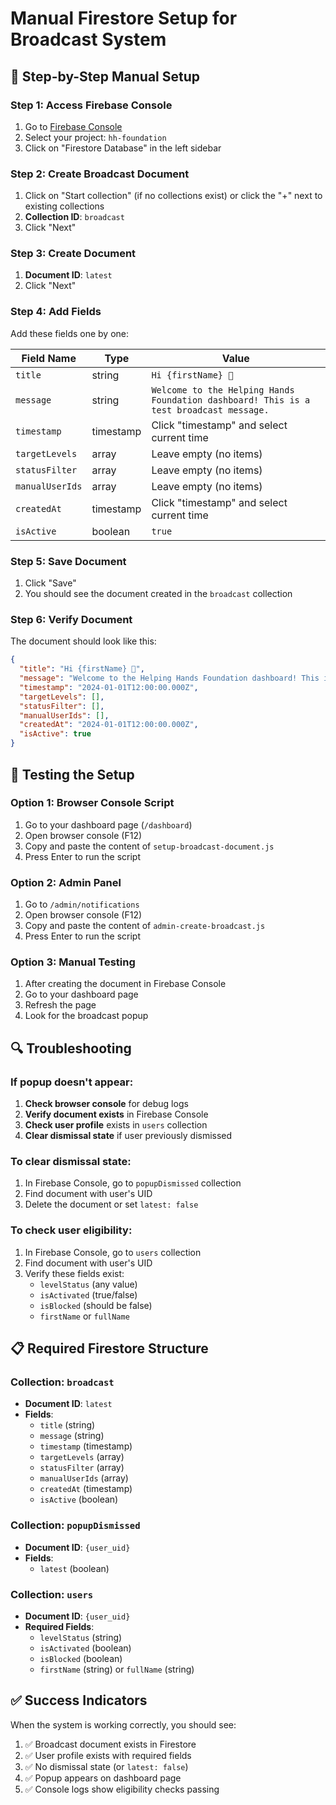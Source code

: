 # Manual Firestore Setup for Broadcast System

## 🔧 **Step-by-Step Manual Setup**

### **Step 1: Access Firebase Console**
1. Go to [Firebase Console](https://console.firebase.google.com/)
2. Select your project: `hh-foundation`
3. Click on "Firestore Database" in the left sidebar

### **Step 2: Create Broadcast Document**
1. Click on "Start collection" (if no collections exist) or click the "+" next to existing collections
2. **Collection ID**: `broadcast`
3. Click "Next"

### **Step 3: Create Document**
1. **Document ID**: `latest`
2. Click "Next"

### **Step 4: Add Fields**
Add these fields one by one:

| Field Name | Type | Value |
|------------|------|-------|
| `title` | string | `Hi {firstName} 👋` |
| `message` | string | `Welcome to the Helping Hands Foundation dashboard! This is a test broadcast message.` |
| `timestamp` | timestamp | Click "timestamp" and select current time |
| `targetLevels` | array | Leave empty (no items) |
| `statusFilter` | array | Leave empty (no items) |
| `manualUserIds` | array | Leave empty (no items) |
| `createdAt` | timestamp | Click "timestamp" and select current time |
| `isActive` | boolean | `true` |

### **Step 5: Save Document**
1. Click "Save"
2. You should see the document created in the `broadcast` collection

### **Step 6: Verify Document**
The document should look like this:
```json
{
  "title": "Hi {firstName} 👋",
  "message": "Welcome to the Helping Hands Foundation dashboard! This is a test broadcast message.",
  "timestamp": "2024-01-01T12:00:00.000Z",
  "targetLevels": [],
  "statusFilter": [],
  "manualUserIds": [],
  "createdAt": "2024-01-01T12:00:00.000Z",
  "isActive": true
}
```

## 🧪 **Testing the Setup**

### **Option 1: Browser Console Script**
1. Go to your dashboard page (`/dashboard`)
2. Open browser console (F12)
3. Copy and paste the content of `setup-broadcast-document.js`
4. Press Enter to run the script

### **Option 2: Admin Panel**
1. Go to `/admin/notifications`
2. Open browser console (F12)
3. Copy and paste the content of `admin-create-broadcast.js`
4. Press Enter to run the script

### **Option 3: Manual Testing**
1. After creating the document in Firebase Console
2. Go to your dashboard page
3. Refresh the page
4. Look for the broadcast popup

## 🔍 **Troubleshooting**

### **If popup doesn't appear:**
1. **Check browser console** for debug logs
2. **Verify document exists** in Firebase Console
3. **Check user profile** exists in `users` collection
4. **Clear dismissal state** if user previously dismissed

### **To clear dismissal state:**
1. In Firebase Console, go to `popupDismissed` collection
2. Find document with user's UID
3. Delete the document or set `latest: false`

### **To check user eligibility:**
1. In Firebase Console, go to `users` collection
2. Find document with user's UID
3. Verify these fields exist:
   - `levelStatus` (any value)
   - `isActivated` (true/false)
   - `isBlocked` (should be false)
   - `firstName` or `fullName`

## 📋 **Required Firestore Structure**

### **Collection: `broadcast`**
- **Document ID**: `latest`
- **Fields**:
  - `title` (string)
  - `message` (string)
  - `timestamp` (timestamp)
  - `targetLevels` (array)
  - `statusFilter` (array)
  - `manualUserIds` (array)
  - `createdAt` (timestamp)
  - `isActive` (boolean)

### **Collection: `popupDismissed`**
- **Document ID**: `{user_uid}`
- **Fields**:
  - `latest` (boolean)

### **Collection: `users`**
- **Document ID**: `{user_uid}`
- **Required Fields**:
  - `levelStatus` (string)
  - `isActivated` (boolean)
  - `isBlocked` (boolean)
  - `firstName` (string) or `fullName` (string)

## ✅ **Success Indicators**

When the system is working correctly, you should see:
1. ✅ Broadcast document exists in Firestore
2. ✅ User profile exists with required fields
3. ✅ No dismissal state (or `latest: false`)
4. ✅ Popup appears on dashboard page
5. ✅ Console logs show eligibility checks passing 